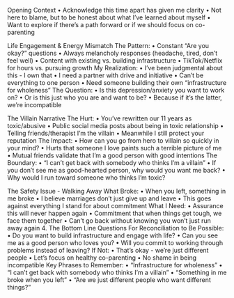 Opening Context
	•	Acknowledge this time apart has given me clarity
	•	Not here to blame, but to be honest about what I’ve learned about myself
	•	Want to explore if there’s a path forward or if we should focus on co-parenting

Life Engagement & Energy Mismatch
The Pattern:
	•	Constant “Are you okay?” questions
	•	Always melancholy responses (headache, tired, don’t feel well)
	•	Content with existing vs. building infrastructure
	•	TikTok/Netflix for hours vs. pursuing growth
My Realization:
	•	I’ve been judgmental about this - I own that
	•	I need a partner with drive and initiative
	•	Can’t be everything to one person
	•	Need someone building their own “infrastructure for wholeness”
The Question:
	•	Is this depression/anxiety you want to work on?
	•	Or is this just who you are and want to be?
	•	Because if it’s the latter, we’re incompatible

The Villain Narrative
The Hurt:
	•	You’ve rewritten our 11 years as toxic/abusive
	•	Public social media posts about being in toxic relationship
	•	Telling friends/therapist I’m the villain
	•	Meanwhile I still protect your reputation
The Impact:
	•	How can you go from hero to villain so quickly in your mind?
	•	Hurts that someone I love paints such a terrible picture of me
	•	Mutual friends validate that I’m a good person with good intentions
The Boundary:
	•	“I can’t get back with somebody who thinks I’m a villain”
	•	If you don’t see me as good-hearted person, why would you want me back?
	•	Why would I run toward someone who thinks I’m toxic?

The Safety Issue - Walking Away
What Broke:
	•	When you left, something in me broke
	•	I believe marriages don’t just give up and leave
	•	This goes against everything I stand for about commitment
What I Need:
	•	Assurance this will never happen again
	•	Commitment that when things get tough, we face them together
	•	Can’t go back without knowing you won’t just run away again
4. The Bottom Line Questions
For Reconciliation to Be Possible:
	•	Do you want to build infrastructure and engage with life?
	•	Can you see me as a good person who loves you?
	•	Will you commit to working through problems instead of leaving?
If Not:
	•	That’s okay - we’re just different people
	•	Let’s focus on healthy co-parenting
	•	No shame in being incompatible
Key Phrases to Remember:
	•	“Infrastructure for wholeness”
	•	“I can’t get back with somebody who thinks I’m a villain”
	•	“Something in me broke when you left”
	•	“Are we just different people who want different things?”